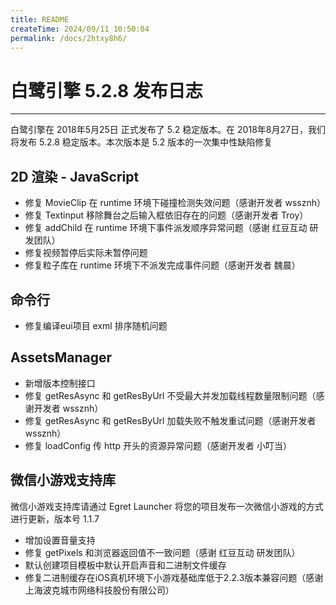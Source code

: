```yaml
---
title: README
createTime: 2024/09/11 10:50:04
permalink: /docs/2htxy8h6/
---
```

# 白鹭引擎 5.2.8 发布日志


---


白鹭引擎在 2018年5月25日 正式发布了 5.2 稳定版本。在 2018年8月27日，我们将发布 5.2.8 稳定版本。本次版本是 5.2 版本的一次集中性缺陷修复


## 2D 渲染 - JavaScript 

* 修复 MovieClip 在 runtime 环境下碰撞检测失效问题（感谢开发者 wssznh）
* 修复 Textinput 移除舞台之后输入框依旧存在的问题（感谢开发者 Troy）
* 修复 addChild 在 runtime 环境下事件派发顺序异常问题（感谢 红豆互动 研发团队）
* 修复视频暂停后实际未暂停问题
* 修复粒子库在 runtime 环境下不派发完成事件问题（感谢开发者 魏晨）

## 命令行

* 修复编译eui项目 exml 排序随机问题

## AssetsManager

* 新增版本控制接口
* 修复 getResAsync 和 getResByUrl 不受最大并发加载线程数量限制问题（感谢开发者 wssznh）
* 修复 getResAsync 和 getResByUrl 加载失败不触发重试问题（感谢开发者 wssznh）
* 修复 loadConfig 传 http 开头的资源异常问题（感谢开发者 小叮当）

## 微信小游戏支持库

微信小游戏支持库请通过 Egret Launcher 将您的项目发布一次微信小游戏的方式进行更新，版本号 1.1.7

* 增加设置音量支持
* 修复 getPixels 和浏览器返回值不一致问题（感谢 红豆互动 研发团队）
* 默认创建项目模板中默认开启声音和二进制文件缓存
* 修复二进制缓存在iOS真机环境下小游戏基础库低于2.2.3版本兼容问题（感谢 上海波克城市网络科技股份有限公司）